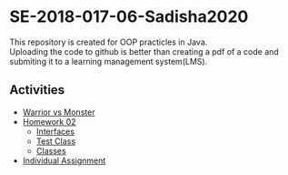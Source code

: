 # SE-2018-017-06-Sadisha2020

This repository is created for OOP practicles in Java.<br>
Uploading the code to github is better than creating a pdf of a code and submiting it to a learning management system(LMS).

## Activities
- [Warrior vs Monster](oop_hw01_SE-2018-017)
- [Homework 02](oop_hw02_SE-2018-017)
    - [Interfaces](oop_hw02_SE-2018-017/src/interfaces)
    - [Test Class](oop_hw02_SE-2018-017/src/testClass)
    - [Classes](oop_hw02_SE-2018-017/src/classes)
- [Individual Assignment](Individual_Assignment)